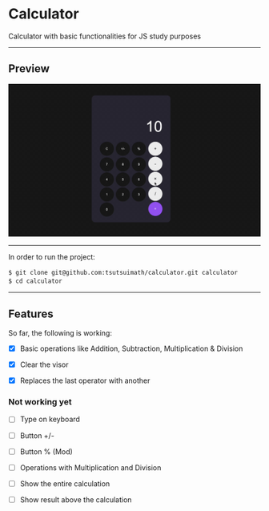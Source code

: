 # Calculator
Calculator with basic functionalities for JS study purposes

---

## Preview

![](preview.gif)

---

In order to run the project:
```sh
$ git clone git@github.com:tsutsuimath/calculator.git calculator
$ cd calculator
```

---

## Features

So far, the following is working:
- [x] Basic operations like Addition, Subtraction, Multiplication & Division
- [x] Clear the visor
- [x] Replaces the last operator with another



### Not working yet

- [ ] Type on keyboard
- [ ] Button +/-
- [ ] Button % (Mod)
- [ ] Operations with Multiplication and Division
- [ ] Show the entire calculation
- [ ] Show result above the calculation


